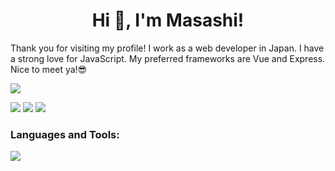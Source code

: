 <h1 align="center">Hi 👋, I'm Masashi!</h1>

Thank you for visiting my profile! I work as a web developer in Japan. I have a strong love for JavaScript. My preferred frameworks are Vue and Express. Nice to meet ya!😎

<!-- Akira -->
<img src="https://i.pinimg.com/originals/39/95/0b/39950b377c4890460964775594a7c717.gif">

![](http://github-profile-summary-cards.vercel.app/api/cards/profile-details?username=whopper1962&theme=radical)
![](http://github-profile-summary-cards.vercel.app/api/cards/repos-per-language?username=whopper1962&theme=radical)
![](http://github-profile-summary-cards.vercel.app/api/cards/most-commit-language?username=whopper1962&theme=radical)

<h3 align="left">Languages and Tools:</h3>
<p align="left">
  <img src="https://skillicons.dev/icons?i=javascript,typescript,vue,nuxt,react,next,svelte,html,css,tailwind,bootstrap,vite,nodejs,express,nest,deno,bun,jest,docker,linux,aws,git,github," />
</p>
